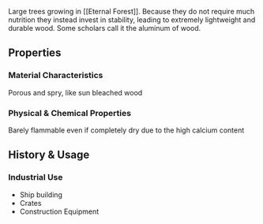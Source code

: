 Large trees growing in [[Eternal Forest]]. Because they do not require much nutrition they instead invest in stability, leading to extremely lightweight and durable wood. Some scholars call it the aluminum of wood.
## Properties

### Material Characteristics

Porous and spry, like sun bleached wood

### Physical & Chemical Properties

Barely flammable even if completely dry due to the high calcium content

## History & Usage

### Industrial Use

- Ship building
- Crates
- Construction Equipment